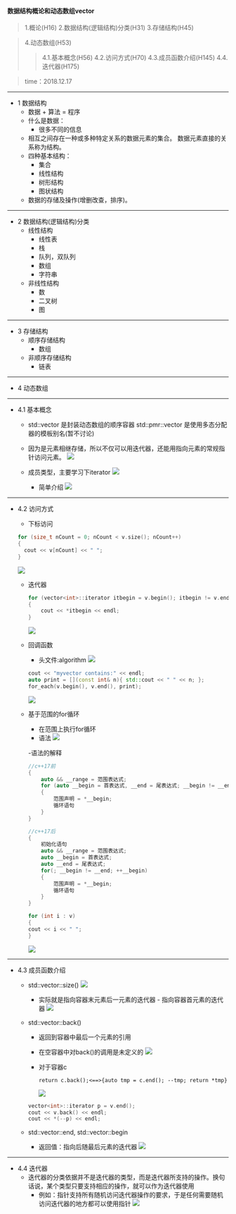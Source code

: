 #### 数据结构概论和动态数组vector
> 1.概论(H16)
> 2.数据结构(逻辑结构)分类(H31)
> 3.存储结构(H45)

> 4.动态数组(H53)
>> 4.1.基本概念(H56)
>> 4.2.访问方式(H70)
>> 4.3.成员函数介绍(H145)
>> 4.4.迭代器(H175)

>time：2018.12.17

***

* 1 数据结构
  + 数据 + 算法 = 程序
  + 什么是数据：
    - 很多不同的信息
  + 相互之间存在一种或多种特定关系的数据元素的集合。
    数据元素直接的关系称为结构。
  + 四种基本结构：
    - 集合
    - 线性结构
    - 树形结构
    - 图状结构
  + 数据的存储及操作(增删改查，排序)。

***

* 2 数据结构(逻辑结构)分类
  + 线性结构
    - 线性表
    - 栈
    - 队列，双队列
    - 数组
    - 字符串
  + 非线性结构
    - 数
    - 二叉树
    - 图

***

* 3 存储结构
  + 顺序存储结构
    - 数组
  + 非顺序存储结构
    - 链表

***

* 4 动态数组

***
* 4.1 基本概念
  + std::vector 是封装动态数组的顺序容器
    std::pmr::vector 是使用多态分配器的模板别名(暂不讨论)

  + 因为是元素相继存储，所以不仅可以用迭代器，还能用指向元素的常规指针访问元素。
    ![](assets/markdown-img-paste-2018083020422469.png)

  + 成员类型，主要学习下iterator
    ![](assets/markdown-img-paste-20180830204553228.png)

    - 简单介绍
      ![](assets/markdown-img-paste-20180830204732749.png)
***

* 4.2 访问方式
  + 下标访问

  ```c++
  for (size_t nCount = 0; nCount < v.size(); nCount++)
  {
    cout << v[nCount] << " ";
  }
  ```
    ![](assets/markdown-img-paste-2018083100570353.png)

  + 迭代器

    ```c++
    for (vector<int>::iterator itbegin = v.begin(); itbegin != v.end(); itbegin++)
    {
        cout << *itbegin << endl;
    }
    ```
      ![](assets/markdown-img-paste-20180831015747824.png)

  + 回调函数
    - 头文件:algorithm
    ![](assets/markdown-img-paste-20180831022106948.png)

    ```c++
    cout << "myvector contains:" << endl;
    auto print = [](const int& n){ std::cout << " " << n; };
    for_each(v.begin(), v.end(), print);
    ```
    ![](assets/markdown-img-paste-20180831021921458.png)

  + 基于范围的for循环
    - 在范围上执行for循环
    - 语法
      ![](assets/markdown-img-paste-20180831022641204.png)

    -语法的解释
     ```c++
     //c++17前
     {
         auto && __range = 范围表达式;
         for (auto __begin = 首表达式, __end = 尾表达式; __begin != __end; ++__begin)
         {
             范围声明 = *__begin;
             循环语句
         }
     }
     ```

     ```c++
     //c++17后
     {
         初始化语句
         auto && __range = 范围表达式;
         auto __begin = 首表达式;
         auto __end = 尾表达式;
         for(; __begin != __end; ++__begin)
         {
             范围声明 = *__begin;
             循环语句
         }
     }
     ```

     ```c++
     for (int i : v)
    {
    cout << i << " ";
    }
     ```

     ![](assets/markdown-img-paste-20180831024236852.png)
***

* 4.3 成员函数介绍

  + std::vector::size()
  ![](assets/markdown-img-paste-20180831005612316.png)

    - 实际就是指向容器末元素后一元素的迭代器 - 指向容器首元素的迭代器
  ![](assets/markdown-img-paste-20180831013027982.png)

  + std::vector::back()
    - 返回到容器中最后一个元素的引用
    - 在空容器中对back()的调用是未定义的
    ![](assets/markdown-img-paste-20180831014534160.png)

    - 对于容器c

          return c.back();<==>{auto tmp = c.end(); --tmp; return *tmp}
      ![](assets/markdown-img-paste-20180831014802288.png)

    ```c++
    vector<int>::iterator p = v.end();
    cout << v.back() << endl;
    cout << *(--p) << endl;
    ```

  + std::vector::end, std::vector::begin
    - 返回值：指向后随最后元素的迭代器
    ![](assets/markdown-img-paste-20180831015133744.png)

***

* 4.4 迭代器
  + 迭代器的分类依据并不是迭代器的类型，而是迭代器所支持的操作。换句话说，某个类型只要支持相应的操作，就可以作为迭代器使用
    - 例如：指针支持所有随机访问迭代器操作的要求，于是任何需要随机访问迭代器的地方都可以使用指针
    ![](assets/markdown-img-paste-20180831010708787.png)

